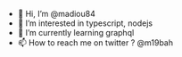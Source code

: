- 👋 Hi, I’m @madiou84
- 👀 I’m interested in typescript, nodejs
- 🌱 I’m currently learning graphql
- 📫 How to reach me on twitter ? @m19bah

<!---
madiou84/madiou84 is a ✨ special ✨ repository because its `README.md` (this file) appears on your GitHub profile.
You can click the Preview link to take a look at your changes.
--->
